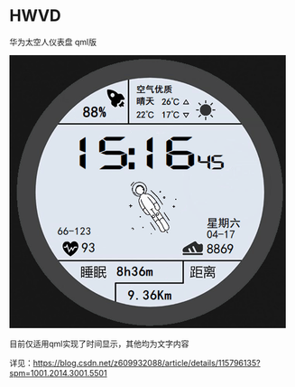 # HWVD
华为太空人仪表盘 qml版

![](https://raw.githubusercontent.com/DreamLife-Jianwei/CSDNResources/master/20210417152242.gif)

目前仅适用qml实现了时间显示，其他均为文字内容

详见：https://blog.csdn.net/z609932088/article/details/115796135?spm=1001.2014.3001.5501

